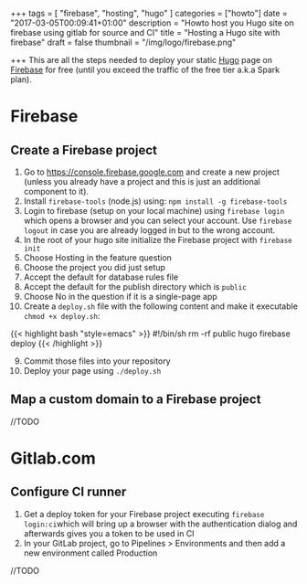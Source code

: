 +++
tags = [
	"firebase",
	"hosting",
	"hugo"
]
categories = ["howto"]
date = "2017-03-05T00:09:41+01:00"
description = "Howto host you Hugo site on firebase using gitlab for source and CI"
title = "Hosting a Hugo site with firebase"
draft = false
thumbnail = "/img/logo/firebase.png"

+++
This are all the steps needed to deploy your static [Hugo](/tags/hugo) page on [Firebase](/tags/firebase) for free (until you exceed the traffic of the free tier a.k.a Spark plan).
<!--more-->

# Firebase

## Create a Firebase project
1. Go to https://console.firebase.google.com and create a new project (unless you already have a project and this is just an additional component to it). 
2. Install `firebase-tools` (node.js) using: `npm install -g firebase-tools`
3. Login to firebase (setup on your local machine) using `firebase login` which opens a browser and you can select your account. Use `firebase logout` in case you are already logged in but to the wrong account.
3. In the root of your hugo site initialize the Firebase project with `firebase init`
4. Choose Hosting in the feature question
5. Choose the project you did just setup
6. Accept the default for database rules file
7. Accept the default for the publish directory which is `public`
8. Choose No in the question if it is a single-page app
10. Create a `deploy.sh` file with the following content and make it executable `chmod +x deploy.sh`:

{{< highlight bash "style=emacs" >}}
#!/bin/sh
rm -rf public
hugo
firebase deploy
{{< /highlight >}}

9. Commit those files into your repository
10. Deploy your page using `./deploy.sh`


## Map a custom domain to a Firebase project
//TODO

# Gitlab.com

## Configure CI runner
1. Get a deploy token for your Firebase project executing ```firebase login:ci```which will bring up a browser with the authentication dialog and afterwards gives you a token to be used in CI
2. In your GitLab project, go to Pipelines > Environments and then add a new environment called Production

//TODO
